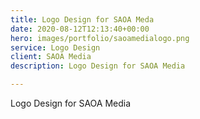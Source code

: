 ```yaml
---
title: Logo Design for SAOA Meda
date: 2020-08-12T12:13:40+00:00
hero: images/portfolio/saoamedialogo.png
service: Logo Design
client: SAOA Media
description: Logo Design for SAOA Media

---
```

Logo Design for SAOA Media
